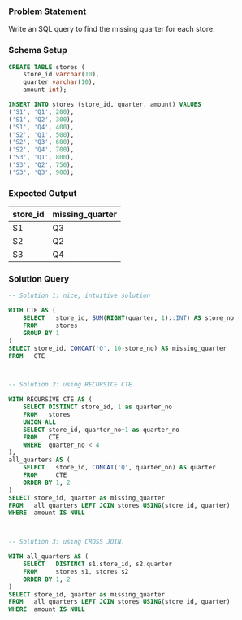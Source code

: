 ### Problem Statement

Write an SQL query to find the missing quarter for each store.

### Schema Setup

```sql
CREATE TABLE stores (
    store_id varchar(10),
    quarter varchar(10),
    amount int);

INSERT INTO stores (store_id, quarter, amount) VALUES 
('S1', 'Q1', 200),
('S1', 'Q2', 300),
('S1', 'Q4', 400),
('S2', 'Q1', 500),
('S2', 'Q3', 600),
('S2', 'Q4', 700),
('S3', 'Q1', 800),
('S3', 'Q2', 750),
('S3', 'Q3', 900);
```

### Expected Output

store_id |	missing_quarter |
--|--|
S1 |	Q3 |
S2 |	Q2 |
S3 |	Q4 |

### Solution Query

```sql
-- Solution 1: nice, intuitive solution

WITH CTE AS (
    SELECT   store_id, SUM(RIGHT(quarter, 1)::INT) AS store_no
    FROM     stores
    GROUP BY 1
)
SELECT store_id, CONCAT('Q', 10-store_no) AS missing_quarter
FROM   CTE



-- Solution 2: using RECURSICE CTE.

WITH RECURSIVE CTE AS (
    SELECT DISTINCT store_id, 1 as quarter_no
    FROM   stores
    UNION ALL
    SELECT store_id, quarter_no+1 as quarter_no
    FROM   CTE 
    WHERE  quarter_no < 4
),
all_quarters AS (
    SELECT   store_id, CONCAT('Q', quarter_no) AS quarter
    FROM     CTE
    ORDER BY 1, 2
)
SELECT store_id, quarter as missing_quarter
FROM   all_quarters LEFT JOIN stores USING(store_id, quarter)
WHERE  amount IS NULL



-- Solution 3: using CROSS JOIN. 

WITH all_quarters AS (
    SELECT   DISTINCT s1.store_id, s2.quarter
    FROM     stores s1, stores s2
    ORDER BY 1, 2
)
SELECT store_id, quarter as missing_quarter
FROM   all_quarters LEFT JOIN stores USING(store_id, quarter)
WHERE  amount IS NULL
```

